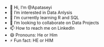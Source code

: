 - 👋 Hi, I’m @Apataseyi
- 👀 I’m interested in Data Anlysis
- 🌱 I’m currently learning R and SQL
- 💞️ I’m looking to collaborate on Data Projects
- 📫 How to reach me on Linkedln 
- 😄 Pronouns: He or Him
- ⚡ Fun fact: HE or HIM

<!---
Apataseyi/Apataseyi is a ✨ special ✨ repository because its `README.md` (this file) appears on your GitHub profile.
You can click the Preview link to take a look at your changes.
--->
